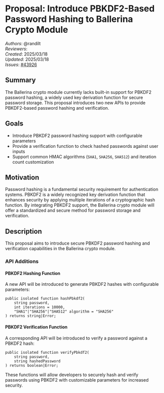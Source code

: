 # Proposal: Introduce PBKDF2-Based Password Hashing to Ballerina Crypto Module

_Authors_: @randilt  
_Reviewers_:  
_Created_: 2025/03/18  
_Updated_: 2025/03/18  
_Issues_: [#43926](https://github.com/ballerina-platform/ballerina-lang/issues/43926)

## Summary

The Ballerina crypto module currently lacks built-in support for PBKDF2 password hashing, a widely used key derivation function for secure password storage. This proposal introduces two new APIs to provide PBKDF2-based password hashing and verification.

## Goals

- Introduce PBKDF2 password hashing support with configurable parameters
- Provide a verification function to check hashed passwords against user inputs
- Support common HMAC algorithms (`SHA1`, `SHA256`, `SHA512`) and iteration count customization

## Motivation

Password hashing is a fundamental security requirement for authentication systems. PBKDF2 is a widely recognized key derivation function that enhances security by applying multiple iterations of a cryptographic hash function. By integrating PBKDF2 support, the Ballerina crypto module will offer a standardized and secure method for password storage and verification.

## Description

This proposal aims to introduce secure PBKDF2 password hashing and verification capabilities in the Ballerina crypto module.

### API Additions

#### PBKDF2 Hashing Function

A new API will be introduced to generate PBKDF2 hashes with configurable parameters:

```ballerina
public isolated function hashPbkdf2(
    string password,
    int iterations = 10000,
    "SHA1"|"SHA256"|"SHA512" algorithm = "SHA256"
) returns string|Error;
```

#### PBKDF2 Verification Function

A corresponding API will be introduced to verify a password against a PBKDF2 hash:

```ballerina
public isolated function verifyPbkdf2(
    string password,
    string hashedPassword
) returns boolean|Error;
```

These functions will allow developers to securely hash and verify passwords using PBKDF2 with customizable parameters for increased security.
